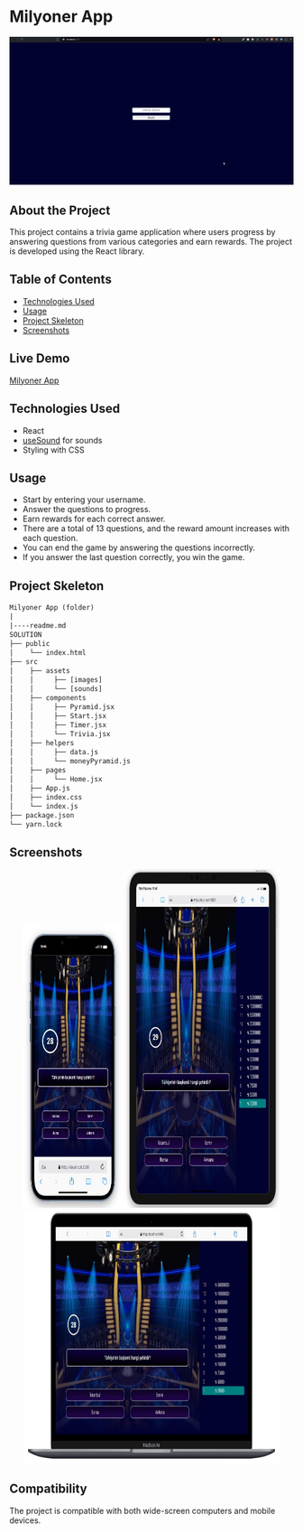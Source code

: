 # Milyoner App

<div align="center">
  <img src="./src/assets/readmeImages/milyoner-app.gif" />
</div>

## About the Project

This project contains a trivia game application where users progress by answering questions from various categories and earn rewards. The project is developed using the React library.

## Table of Contents

- [Technologies Used](#technologies-used)
- [Usage](#useage)
- [Project Skeleton](#project-skeleton)
- [Screenshots](#screenshots)

## Live Demo

[Milyoner App]()

## Technologies Used

- React
- [useSound](https://www.npmjs.com/package/use-sound) for sounds
- Styling with CSS

## Usage

- Start by entering your username.
- Answer the questions to progress.
- Earn rewards for each correct answer.
- There are a total of 13 questions, and the reward amount increases with each question.
- You can end the game by answering the questions incorrectly.
- If you answer the last question correctly, you win the game.

## Project Skeleton

```
Milyoner App (folder)
|
|----readme.md         
SOLUTION
├── public
│    └── index.html
├── src
│    ├── assets
│    │     ├── [images]
│    │     └── [sounds]
│    ├── components
│    │     ├── Pyramid.jsx
│    │     ├── Start.jsx          
│    │     ├── Timer.jsx          
│    │     └── Trivia.jsx 
│    ├── helpers
│    │     ├── data.js        
│    │     └── moneyPyramid.js   
│    ├── pages   
│    │     └── Home.jsx 
│    ├── App.js
│    ├── index.css
│    └── index.js
├── package.json
└── yarn.lock
```

## Screenshots

<div align="center">
  <img src="./src/assets/readmeImages/Screenshot_1.jpg"  width="35%" height="500" />
  <img src="./src/assets/readmeImages/Screenshot_2.jpg"  width="55%" height="600" />
  <img src="./src/assets/readmeImages/Screenshot_3.jpg"  width="90.5%" height="450" />
</div>

## Compatibility

The project is compatible with both wide-screen computers and mobile devices.